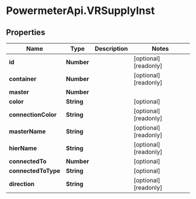 # PowermeterApi.VRSupplyInst

## Properties

Name | Type | Description | Notes
------------ | ------------- | ------------- | -------------
**id** | **Number** |  | [optional] [readonly] 
**container** | **Number** |  | [optional] [readonly] 
**master** | **Number** |  | 
**color** | **String** |  | [optional] 
**connectionColor** | **String** |  | [optional] [readonly] 
**masterName** | **String** |  | [optional] [readonly] 
**hierName** | **String** |  | [optional] [readonly] 
**connectedTo** | **Number** |  | [optional] 
**connectedToType** | **String** |  | [optional] 
**direction** | **String** |  | [optional] [readonly] 


